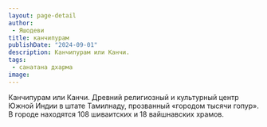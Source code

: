 ```yaml
---
layout: page-detail
author:
 - Яшодеви
title: канчипурам
publishDate: "2024-09-01"
description: Канчипурам или Канчи.
tags:
 - санатана дхарма
image: 
---
```


Канчипурам или Канчи.
Древний религиозный и культурный центр Южной Индии в штате Тамилнаду, прозванный «городом тысячи гопур». В городе находятся 108 шиваитских и 18 вайшнавских храмов.


